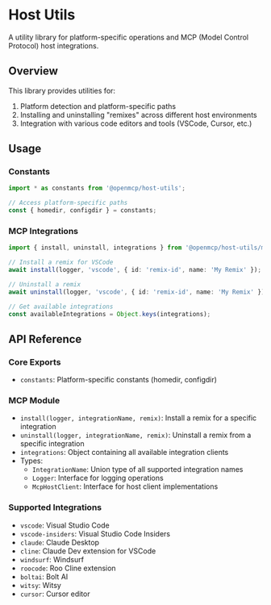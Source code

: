 # Host Utils

A utility library for platform-specific operations and MCP (Model Control Protocol) host integrations.

## Overview

This library provides utilities for:

1. Platform detection and platform-specific paths
2. Installing and uninstalling "remixes" across different host environments
3. Integration with various code editors and tools (VSCode, Cursor, etc.)

## Usage

### Constants

```typescript
import * as constants from '@openmcp/host-utils';

// Access platform-specific paths
const { homedir, configdir } = constants;
```

### MCP Integrations

```typescript
import { install, uninstall, integrations } from '@openmcp/host-utils/mcp';

// Install a remix for VSCode
await install(logger, 'vscode', { id: 'remix-id', name: 'My Remix' });

// Uninstall a remix
await uninstall(logger, 'vscode', { id: 'remix-id', name: 'My Remix' });

// Get available integrations
const availableIntegrations = Object.keys(integrations);
```

## API Reference

### Core Exports

- `constants`: Platform-specific constants (homedir, configdir)

### MCP Module

- `install(logger, integrationName, remix)`: Install a remix for a specific integration
- `uninstall(logger, integrationName, remix)`: Uninstall a remix from a specific integration
- `integrations`: Object containing all available integration clients
- Types:
  - `IntegrationName`: Union type of all supported integration names
  - `Logger`: Interface for logging operations
  - `McpHostClient`: Interface for host client implementations

### Supported Integrations

- `vscode`: Visual Studio Code
- `vscode-insiders`: Visual Studio Code Insiders
- `claude`: Claude Desktop
- `cline`: Claude Dev extension for VSCode
- `windsurf`: Windsurf
- `roocode`: Roo Cline extension
- `boltai`: Bolt AI
- `witsy`: Witsy
- `cursor`: Cursor editor
